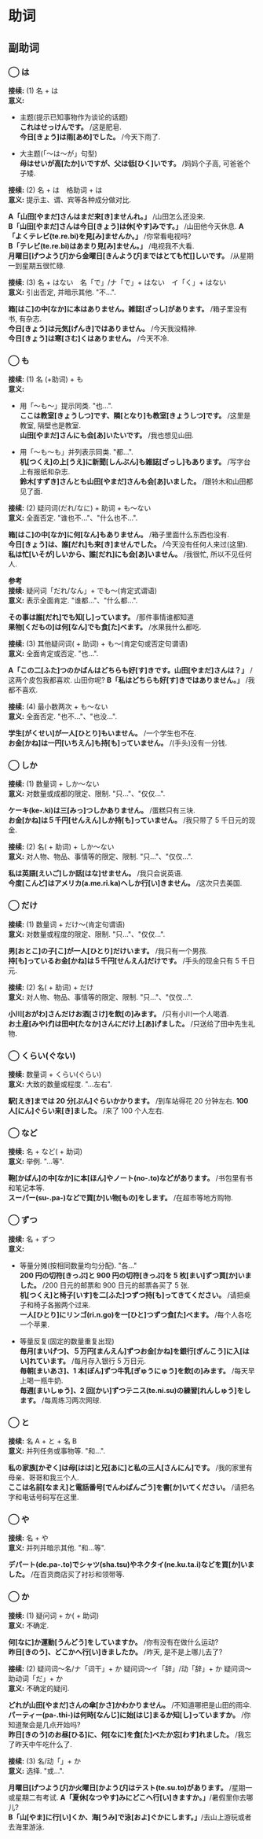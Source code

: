 # 助词

## 副助词

### ◯ は

**接续:** (1) 名 + は  
​**意义:**

- 主题(提示已知事物作为谈论的话题)  
  **これはせっけんです。** /这是肥皂.  
  **今日[きょう]は雨[あめ]でした。** /今天下雨了.

- 大主题(「～は～が」句型)  
  **母はせいが高[たか]いですが、父は低[ひく]いです。** /妈妈个子高, 可爸爸个子矮.

​**接续:** (2) 名 + は　格助词 + は  
​**意义:** 提示主、谓、宾等各种成分做对比.

​**A「山田[やまだ]さんはまだ来[き]ませんれ。」** /山田怎么还没来.  
**B「山田[やまだ]さんは今日[きょう]は休[やす]みです。」** /山田他今天休息. **A「よくテレビ(te.re.bi)を見[み]ませんか。」** /你常看电视吗?  
**B「テレビ(te.re.bi)はあまり見[み]ません。」** /电视我不大看.  
**月曜日[げつようび]から金曜日[きんようび]まではとても忙[]しいです。** /从星期一到星期五很忙碌.

<!--more-->

**接续:** (3) 名 + はない　名「で」/ナ「で」+ はない　イ「く」+ はない  
**意义:** 引出否定, 并暗示其他. "不...".

**箱[はこ]の中[なか]に本はありません。雑誌[ざっし]があります。** /箱子里没有书, 有杂志.  
**今日[きょう]は元気[げんき]ではありません。** /今天我没精神.  
**今日[きょう]は寒[さむ]くはありません。** /今天不冷.

### ◯ も

​**接续:** (1) 名 (+助词) + も  
**意义:**

- 用「～も～」提示同类. "也...".  
  **ここは教室[きょうしつ]です、隣[となり]も教室[きょうしつ]です。** /这里是教室, 隔壁也是教室.  
  **山田[やまだ]さんにも会[あ]いたいです。** /我也想见山田.

- 用「～も～も」并列表示同类. "都...".  
  **机[つくえ]の上[うえ]に新聞[しんぶん]も雑誌[ざっし]もあります。** /写字台上有报纸和杂志.  
  **鈴木[すずき]さんとも山田[やまだ]さんも会[あ]いました。** /跟铃木和山田都见了面.

​**接续:** (2) 疑问词(だれ/なに) + 助词 + も～ない  
​**意义:** 全面否定. "谁也不..."、"什么也不...".

​**箱[はこ]の中[なか]に何[なん]もありません。** /箱子里面什么东西也没有.  
**今日[きょう]は、誰[だれ]も来[き]ませんでした。** /今天没有任何人来过(这里).  
**私は忙[いそが]しいから、誰[だれ]にも会[あ]いません。** /我很忙, 所以不见任何人.

**参考**  
​**接续:** 疑问词「だれ/なん」+ でも～(肯定式谓语)  
​**意义:** 表示全面肯定. "谁都..."、"什么都...".

​**その事は誰[だれ]でも知[し]っています。** /那件事情谁都知道  
**果物[くだもの]は何[なん]でも食[た]べます。** /水果我什么都吃.

​**接续:** (3) 其他疑问词( + 助词) + も～(肯定句或否定句谓语)  
​**意义:** 全面肯定或否定. "也...".

​**A「この二[ふた]つのかばんはどちらも好[す]きです。山田[やまだ]さんは？」** /这两个皮包我都喜欢. 山田你呢?
**B「私はどちらも好[す]きではありません。」** /我都不喜欢.

​**接续:** (4) 最小数两次 + も～ない  
​**意义:** 全面否定. "也不..."、"也没...".

​**学生[がくせい]が一人[ひとり]もいません。** /一个学生也不在.  
**お金[かね]は一円[いちえん]も持[も]っていません。** /(手头)没有一分钱.

### ◯ しか

**接续:** (1) 数量词 + しか～ない  
**意义:** 对数量或成都的限定、限制. "只..."、"仅仅...".

​**ケーキ(ke-.ki)は三[みっ]つしかありません。** /蛋糕只有三块.  
**お金[かね]は５千円[せんえん]しか持[も]っていません。** /我只带了 5 千日元的现金.

​**接续:** (2) 名( + 助词) + しか～ない  
**意义:** 对人物、物品、事情等的限定、限制. "只..."、"仅仅...".

​**私は英語[えいご]しか話[はな]せません。** /我只会说英语.  
**今度[こんど]はアメリカ(a.me.ri.ka)へしか行[い]きません。** /这次只去美国.

### ◯ だけ

​**接续:** (1) 数量词 + だけ～(肯定句谓语)  
**意义:** 对数量或程度的限定、限制. "只..."、"仅仅...".

​**男[おとこ]の子[こ]が一人[ひとり]だけいます。** /我只有一个男孩.  
**持[も]っているお金[かね]は５千円[せんえん]だけです。** /手头的现金只有 5 千日元.

​**接续:** (2) 名( + 助词) + だけ  
**意义:** 对人物、物品、事情等的限定、限制. "只..."、"仅仅...".

​**小川[おがわ]さんだけお酒[さけ]を飲[の]みます。** /只有小川一个人喝酒.  
**お土産[みやげ]は田中[たなか]さんにだけ上[あ]げました。** /只送给了田中先生礼物.

### ◯ くらい(ぐない)

​**接续:** 数量词 + くらい(ぐらい)  
**意义:** 大致的数量或程度. "...左右".

​**駅[えき]までは 20 分[ぷん]ぐらいかかります。** /到车站得花 20 分钟左右. **100 人[にん]ぐらい来[き]ました。** /来了 100 个人左右.

### ◯ など

​**接续:** 名 + など( + 助词)  
**意义:** 举例. "...等".

​**鞄[かばん]の中[なか]に本[ほん]やノート(no-.to)などがあります。** /书包里有书和笔记本等.  
**スーパー(su-.pa-)などで買[か]い物[もの]をします。** /在超市等地方购物.

### ◯ ずつ

​**接续:** 名 + ずつ  
​**意义:**

- 等量分摊(按相同数量均匀分配). "各..."  
  **200 円の切符[きっぷ]と 900 円の切符[きっぷ]を 5 枚[まい]ずつ買[か]いました。** /200 日元的邮票和 900 日元的邮票各买了 5 张.  
  **机[つくえ]と椅子[いす]を二[ふた]つずつ持[も]ってきてください。** /请把桌子和椅子各搬两个过来.  
  **一人[ひとり]にリンゴ(ri.n.go)を一[ひと]つずつ食[た]べます。** /每个人各吃一个苹果.

- 等量反复(固定的数量重复出现)  
  **毎月[まいげつ]、５万円[まんえん]ずつお金[かね]を銀行[ぎんこう]に入[はい]れています。** /每月存入银行 5 万日元.  
  **毎朝[まいあさ]、1 本[ぽん]ずつ牛乳[ぎゅうにゅう]を飲[の]みます。** /每天早上喝一瓶牛奶.  
  **毎週[まいしゅう]、2 回[かい]ずつテニス(te.ni.su)の練習[れんしゅう]をします。** /每周练习两次网球.

### ◯ と

​**接续:** 名 A + と + 名 B  
**意义:** 并列任务或事物等. "和...".

​**私の家族[かぞく]は母[はは]と兄[あに]と私の三人[さんにん]です。** /我的家里有母亲、哥哥和我三个人.  
**ここは名前[なまえ]と電話番号[でんわばんごう]を書[か]いてください。** /请把名字和电话号码写在这里.

### ◯ や

​**接续:** 名 + や  
​**意义:** 并列并暗示其他. "和...等".

**デパート(de.pa-.to)でシャツ(sha.tsu)やネクタイ(ne.ku.ta.i)などを買[か]いました。** /在百货商店买了衬衫和领带等.

### ◯ か

​**接续:** (1) 疑问词 + か( + 助词)  
​**意义:** 不确定.

​**何[なに]か運動[うんどう]をしていますか。** /你有没有在做什么运动?  
**昨日[きのう]、どこかへ行[い]きましたか。** /昨天, 是不是上哪儿去了?

​**接续:** (2) 疑问词～名/ナ「词干」+ か 疑问词～イ「辞」/动「辞」+ か 疑问词～助动词「だ」+ か  
**意义:** 不确定的疑问.

​**どれが山田[やまだ]さんの傘[かさ]かわかりません。** /不知道哪把是山田的雨伞.  
**パーティー(pa-.thi-)は何時[なんじ]に始[はじ]まるか知[し]っていますか。** /你知道聚会是几点开始吗?  
**昨日[きのう]のお昼[ひる]に、何[なに]を食[た]べたか忘[わす]れました。** /我忘了昨天中午吃什么了.

​**接续:** (3) 名/动「」+ か  
​**意义:** 选择. "或...".

​**月曜日[げつようび]か火曜日[かようび]はテスト(te.su.to)があります。** /星期一或星期二有考试.
**A「夏休[なつやす]みにどこへ行[い]きますか。」**/暑假里你去哪儿?  
**B「山[やま]に行[い]くか、海[うみ]で泳[およ]ぐかにします。」**/去山上游玩或者去海里游泳.
